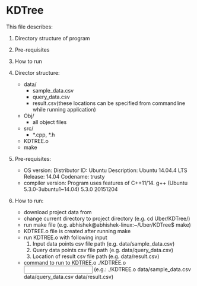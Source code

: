 # KDTree
This file describes:
1. Directory structure of program
2. Pre-requisites
3. How to run

1. Director structure:
 	- data/
 		- sample_data.csv
 		- query_data.csv
 		- result.csv(these locations can be specified from commandline while running application)
	- Obj/
		- all object files
	- src/
		- *.cpp, *.h
	- KDTREE.o
	- make

2. Pre-requisites:	
	- OS version:
		Distributor ID:	Ubuntu
		Description:	Ubuntu 14.04.4 LTS
		Release:	14.04
		Codename:	trusty
	- compiler version: Program uses features of C++11/14.
		g++ (Ubuntu 5.3.0-3ubuntu1~14.04) 5.3.0 20151204

3. How to run:
	- download project data from 
	- change current directory to project directory (e.g.  cd Uber/KDTree/)
	- run make file (e.g. abhishek@abhishek-linux:~/Uber/KDTree$ make)
	- KDTREE.o file is created after running make
	- run KDTREE.o with following input
		1. Input data points csv file path (e.g. data/sample_data.csv)
		2. Query data points csv file path (e.g. data/query_data.csv)
		3. Location of result csv file path (e.g. data/result.csv)
	- command to run to KDTREE.o
		./KDTREE.o <input data csv> <query data csv> <result csv>
		(e.g.: ./KDTREE.o data/sample_data.csv data/query_data.csv data/result.csv)
